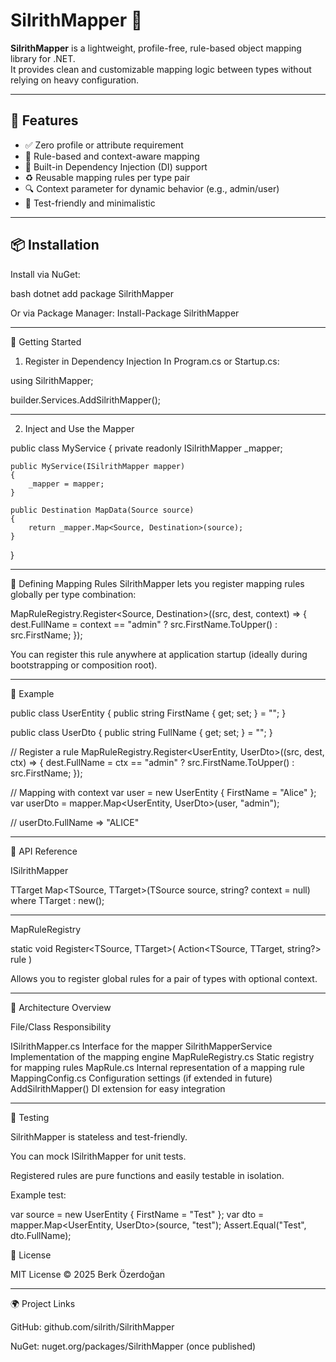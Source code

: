 # SilrithMapper 🔁

**SilrithMapper** is a lightweight, profile-free, rule-based object mapping library for .NET.  
It provides clean and customizable mapping logic between types without relying on heavy configuration.

---

## 🚀 Features

- ✅ Zero profile or attribute requirement
- 🧠 Rule-based and context-aware mapping
- 💉 Built-in Dependency Injection (DI) support
- ♻️ Reusable mapping rules per type pair
- 🔍 Context parameter for dynamic behavior (e.g., admin/user)
- 🧪 Test-friendly and minimalistic

---

## 📦 Installation

Install via NuGet:

bash
dotnet add package SilrithMapper

Or via Package Manager: 
Install-Package SilrithMapper

---

🧩 Getting Started
1. Register in Dependency Injection
In Program.cs or Startup.cs:

using SilrithMapper;

builder.Services.AddSilrithMapper();

---

2. Inject and Use the Mapper

public class MyService
{
    private readonly ISilrithMapper _mapper;

    public MyService(ISilrithMapper mapper)
    {
        _mapper = mapper;
    }

    public Destination MapData(Source source)
    {
        return _mapper.Map<Source, Destination>(source);
    }
}

---

🧠 Defining Mapping Rules
SilrithMapper lets you register mapping rules globally per type combination:

MapRuleRegistry.Register<Source, Destination>((src, dest, context) =>
{
    dest.FullName = context == "admin"
        ? src.FirstName.ToUpper()
        : src.FirstName;
});

You can register this rule anywhere at application startup (ideally during bootstrapping or composition root).

---

🧪 Example

public class UserEntity
{
    public string FirstName { get; set; } = "";
}

public class UserDto
{
    public string FullName { get; set; } = "";
}

// Register a rule
MapRuleRegistry.Register<UserEntity, UserDto>((src, dest, ctx) =>
{
    dest.FullName = ctx == "admin" ? src.FirstName.ToUpper() : src.FirstName;
});

// Mapping with context
var user = new UserEntity { FirstName = "Alice" };
var userDto = mapper.Map<UserEntity, UserDto>(user, "admin");

// userDto.FullName => "ALICE"

---

🔧 API Reference

ISilrithMapper

TTarget Map<TSource, TTarget>(TSource source, string? context = null)
    where TTarget : new();

---

MapRuleRegistry

static void Register<TSource, TTarget>(
    Action<TSource, TTarget, string?> rule
)

Allows you to register global rules for a pair of types with optional context.

---

🧱 Architecture Overview

File/Class	                    Responsibility

ISilrithMapper.cs	            Interface for the mapper
SilrithMapperService	        Implementation of the mapping engine
MapRuleRegistry.cs	            Static registry for mapping rules
MapRule.cs	                    Internal representation of a mapping rule
MappingConfig.cs	            Configuration settings (if extended in future)
AddSilrithMapper()	            DI extension for easy integration

---

🧪 Testing

SilrithMapper is stateless and test-friendly.

You can mock ISilrithMapper for unit tests.

Registered rules are pure functions and easily testable in isolation.

Example test:

var source = new UserEntity { FirstName = "Test" };
var dto = mapper.Map<UserEntity, UserDto>(source, "test");
Assert.Equal("Test", dto.FullName);

📝 License

MIT License
© 2025 Berk Özerdoğan

---

🌍 Project Links

GitHub: github.com/silrith/SilrithMapper

NuGet: nuget.org/packages/SilrithMapper (once published)
